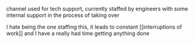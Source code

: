 channel used for tech support, currently staffed by engineers with some internal support in the process of taking over

I hate being the one staffing this, it leads to constant [[interruptions of work]] and I have a really had time getting anything done